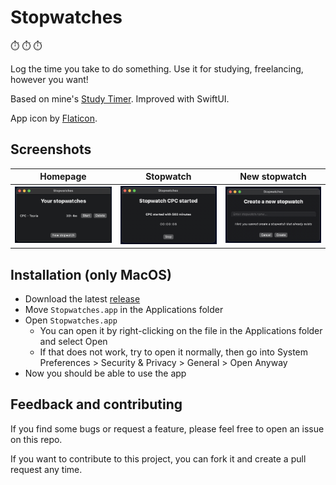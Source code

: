 # Stopwatches

:stopwatch: :stopwatch: :stopwatch:

Log the time you take to do something. Use it for studying, freelancing, however you want!

Based on mine's [Study Timer](https://github.com/0xfederama/scripts#study-timer). Improved with SwiftUI.

App icon by [Flaticon](https://www.flaticon.com/premium-icon/stopwatch_1321756?term=stopwatch&page=1&position=38&page=1&position=38&related_id=1321756&origin=tag).

## Screenshots

Homepage | Stopwatch | New stopwatch
--- | --- | ---
![Homepage](https://github.com/0xfederama/stopwatches/blob/main/screenshots/homepage.png) | ![Start existing stopwatch](https://github.com/0xfederama/stopwatches/blob/main/screenshots/stopwatch.png) | ![Create new stopwatch](https://github.com/0xfederama/stopwatches/blob/main/screenshots/new_watch.png)

## Installation (only MacOS)

- Download the latest [release](https://github.com/0xfederama/stopwatches/releases)
- Move `Stopwatches.app` in the Applications folder
- Open `Stopwatches.app`
	- You can open it by right-clicking on the file in the Applications folder and select Open
	- If that does not work, try to open it normally, then go into System Preferences > Security & Privacy > General > Open Anyway
- Now you should be able to use the app

## Feedback and contributing
If you find some bugs or request a feature, please feel free to open an issue on this repo.

If you want to contribute to this project, you can fork it and create a pull request any time.
